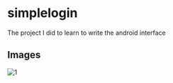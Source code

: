 # simplelogin
The project I did to learn to write the android interface
## Images
![1](https://cloud.githubusercontent.com/assets/13600735/25073106/ab5e065c-22e7-11e7-9a72-0ef9441e5b1c.png)

